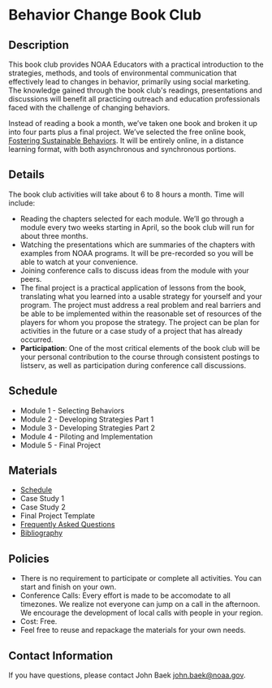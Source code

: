 # Behavior Change Book Club

## Description
This book club provides NOAA Educators with a practical introduction to the strategies, methods, and tools of environmental communication that effectively lead to changes in behavior, primarily using social marketing. The knowledge gained through the book club's readings, presentations and discussions will benefit all practicing outreach and education professionals faced with the challenge of changing behaviors.

Instead of reading a book a month, we’ve taken one book and broken it up into four parts plus a final project. We’ve selected the free online book, [Fostering Sustainable Behaviors][1]. It will be entirely online, in a distance learning format, with both asynchronous and synchronous portions. 

## Details
The book club activities will take about 6 to 8 hours a month.  Time will include:
- Reading the chapters selected for each module. We’ll go through a module every two weeks starting in April, so the book club will run for about three months.
- Watching the presentations which are summaries of the chapters with examples from NOAA programs. It will be pre-recorded so you will be able to watch at your convenience. 
- Joining conference calls to discuss ideas from the module with your peers.
- The final project is a practical application of lessons from the book, translating what you learned into a usable strategy for yourself and your program. The project must address a real problem and real barriers and be able to be implemented within the reasonable set of resources of the players for whom you propose the strategy. The project can be plan for activities in the future or a case study of a project that has already occurred.
- **Participation**: One of the most critical elements of the book club will be your personal contribution to the course through consistent postings to listserv, as well as participation during conference call discussions.

## Schedule
- Module 1 - Selecting Behaviors
- Module 2 - Developing Strategies Part 1
- Module 3 - Developing Strategies Part 2
- Module 4 - Piloting and Implementation
- Module 5 - Final Project

## Materials
- [Schedule][2]
- Case Study 1
- Case Study 2
- Final Project Template
- [Frequently Asked Questions][3]
- [Bibliography][4]

## Policies
- There is no requirement to participate or complete all activities. You can start and finish on your own.
- Conference Calls: Every effort is made to be accomodate to all timezones. We realize not everyone can jump on a call in the afternoon. We encourage the development of local calls with people in your region. 
- Cost: Free. 
- Feel free to reuse and repackage the materials for your own needs. 

## Contact Information
If you have questions, please contact John Baek john.baek@noaa.gov.  

[1]:http://www.cbsm.com/pages/guide/preface/
[2]:https://github.com/noaaedeval/noaa-educators-network/blob/master/book-club/behavior-change/schedule.md
[3]:https://github.com/noaaedeval/noaa-educators-network/blob/master/book-club/behavior-change/faqs.md
[4]:https://github.com/noaaedeval/noaa-educators-network/blob/master/book-club/behavior-change/bibliography.md
